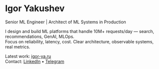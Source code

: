 # Igor Yakushev

Senior ML Engineer | Architect of ML Systems in Production

I design and build ML platforms that handle 10M+ requests/day — search, recommendations, GenAI, MLOps.  
Focus on reliability, latency, cost. Clear architecture, observable systems, real metrics.

Latest work: [igor-ya.ru](https://igor-ya.ru)  
Contact: [LinkedIn](https://linkedin.com/in/igor-yakushev) • [Telegram](https://t.me/igor_yakushev)
